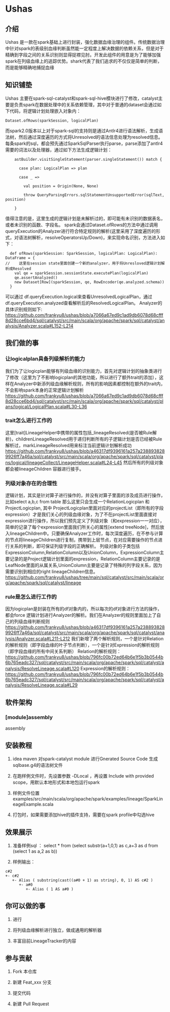 # Ushas

## 介绍

Ushas 是一款在spark基础上进行封装，强化数据血缘治理的组件。传统数据治理中针对spark的表级别血缘判断虽然能一定程度上解决数据的依赖关系，但是对于精确到字段之间的关系识别则显得捉襟见肘。开发此组件的用意是为了能够加强spark在列级血缘上的追踪优势。shark代表了我们追求的不仅仅是简单的判断，而是能够精确地捕捉血缘

## 知识铺垫
Ushas 主要在spark-sql-catalyst和spark-sql-hive模块进行了修改，catalyst主要是负责spark在数据处理中的关系依赖管理，其中对于普通的dataset会通过如下代码，将逻辑计划处理嵌入对象内：
```
Dataset.ofRows(sparkSession, logicalPlan)
```
而spark2.0版本以上对于spark-sql的支持则是通过Antlr4进行语法解析，生成语法树，然后通过深度遍历的方式将Unresolved的语法信息处理为resolved信息。
每条spark的sql，都会预先通过SparkSqlParser执行parse，parse添加了antlr4需要的词法以及处理器，通过如下方法生成逻辑计划：

```
​    astBuilder.visitSingleStatement(parser.singleStatement()) match {

​      case plan: LogicalPlan => plan

​      case _ =>

​        val position = Origin(None, None)

​        throw QueryParsingErrors.sqlStatementUnsupportedError(sqlText, position)

​    }

```
值得注意的是，这里生成的逻辑计划是未解析过的，即可能有未识别的数据表名，或者未识别的函数、字段名。
spark会通过Dataset.ofRows的方法中通过调用queryExecution的Analyzer进行符合特定规则的解析(这里采用了深度遍历的形式，对语法树解析，resolveOperatorsUp/Down)，来实现命名识别，方法进入如下：
```
  def ofRows(sparkSession: SparkSession, logicalPlan: LogicalPlan): DataFrame = {
//    这里在session state里面创建一个新的analyzer，用于将Unresloved逻辑计划解析成Resolved
    val qe = sparkSession.sessionState.executePlan(logicalPlan)
    qe.assertAnalyzed()
    new Dataset[Row](sparkSession, qe, RowEncoder(qe.analyzed.schema))
  }
```
可以通过 df.queryExecution.logical来查看UnresolvedLogicalPlan，通过df.queryExecution.analyzed查看解析后的ResolvedLogicalPlan。
Analyzer的具体识别规则如下:
https://github.com/frankyu8/ushas/blob/a7066a67ed9c1ad9db6078d68cfff8d28cce6bd4/sql/catalyst/src/main/scala/org/apache/spark/sql/catalyst/analysis/Analyzer.scala#L152-L214

## 我们做的事
### 让logicalplan具备列级解析的能力
我们为了让logicplan能够有列级血缘的识别能力，首先对逻辑计划的抽象类进行了修改（这里为了不影响logicplan的其他功能，所以进行了额外trait的添加），这样在Analyzer中新添列级血缘解析规则，所有的影响因素都控制在额外的trait内，不会影响spark本身的正常逻辑计划解析
https://github.com/frankyu8/ushas/blob/a7066a67ed9c1ad9db6078d68cfff8d28cce6bd4/sql/catalyst/src/main/scala/org/apache/spark/sql/catalyst/plans/logical/LogicalPlan.scala#L30-L36
### trait怎么进行工作的
这里[trait]LineageHelper中携带的属性包括_lineageResolved(是否被Rule解析)，childrenLineageResolved用于递归判断所有的子逻辑计划是否已经被Rule解析过，markLineageResolved用来标注当前逻辑计划解析成功
https://github.com/frankyu8/ushas/blob/a46317df9396161a257a2388938289926ff7a46a/sql/catalyst/src/main/scala/org/apache/spark/sql/catalyst/plans/logical/lineageCollect/LineageHelper.scala#L24-L45
然后所有的列级对象都会被lineageChildren 容器进行接手。

### 列级对象存在的合理性
逻辑计划，其实是针对算子进行操作的，并没有对算子里面的涉及成员进行操作，比如select a,b,c  from table 那么这里只会生成一个RelationLogicplan 和 ProjectLogicplan, 其中 ProjectLogicplan里面对应的projectList（即所有的字段expression）才是我们关心的列级血缘对象，为了不在projectList里面直接对expression进行操作，所以我们预先定义了列级对象（和expression一一对应），简单的记录了每个expression里面我们所关心的属性[extend treeNode]，然后放入lineageChildren中。只要确保Analyzer工作时，每次深度遍历，在不参与计算的节点将lineageChildren进行复制，携带到上层节点，在对应需要操作的节点进行关系的判断，即可保证列级字段的正确解析。
列级对象的子类包括ExpressionColumn,RelationColumn以及UnionColumn，ExpressionColumn主要记录的是Project逻辑计划里面的expression，RelationColumn主要记录的是LeafNode里面的从属关系,UnionColumn主要是记录了特殊的列字段关系，因为需要识别到相应的right lineageChildren信息。
https://github.com/frankyu8/ushas/tree/main/sql/catalyst/src/main/scala/org/apache/spark/sql/catalyst/lineage

### rule是怎么进行工作的
因为logicplan是封装在所有的df对象内的，所以每次的df对象进行方法的操作，都会force 逻辑计划进行Analyzer的解析。我们在Analyzer的规则里面加上了自己的列级血缘判断规则
https://github.com/frankyu8/ushas/blob/a46317df9396161a257a2388938289926ff7a46a/sql/catalyst/src/main/scala/org/apache/spark/sql/catalyst/analysis/Analyzer.scala#L211-L212
我们新增了两个解析规则，一个是针对Relation的解析规则（即字段血缘的叶子节点判断），一个是针对Expression的解析规则（即字段血缘的所有中间关系判断）
Relation的解析规则：
https://github.com/frankyu8/ushas/blob/796fc00b72ed64b6e1f5b3b0544b6b765eadc327/sql/catalyst/src/main/scala/org/apache/spark/sql/catalyst/analysis/ResolveLineage.scala#L120
Expression的解析规则：
https://github.com/frankyu8/ushas/blob/796fc00b72ed64b6e1f5b3b0544b6b765eadc327/sql/catalyst/src/main/scala/org/apache/spark/sql/catalyst/analysis/ResolveLineage.scala#L29




## 软件架构
### [module]assembly
assembly








## 安装教程



1.  idea maven 对spark-catalyst module 进行Gnerated Source Code 生成sqlbase.g4的语法树文件

2.  在跑样例文件时，先设置参数 -DLocal ，再设置 Include with provided scope，用默认本地形式和本地包运行spark

3.  样例文件位置  examples/src/main/scala/org/apache/spark/examples/lineage/SparkLineageExample.scala

4.  打包时，如果需要添加hive的插件支持，需要在spark profile中勾选hive

## 效果展示



1.  准备样例sql ： select * from (select substr(a+1,0,1) as c,a+3 as d  from (select 1 as a,2 as b))

2.  样例输出：

```
c#2
+- c#2
   +- Alias ( substring(cast((a#0 + 1) as string), 0, 1) AS c#2 )
      +- a#0
         +- Alias ( 1 AS a#0 )
```




## 你可以做的事



1.  进行

2.  将列级血缘解析进行独立，做成通用的解析器

3.  丰富目前LineageTracker的内容



## 参与贡献



1.  Fork 本仓库

2.  新建 Feat_xxx 分支

3.  提交代码

4.  新建 Pull Request

